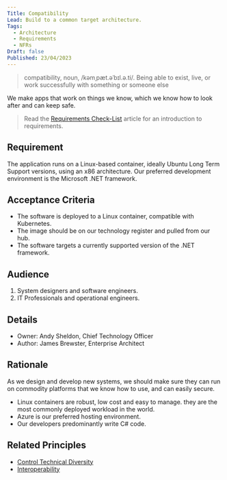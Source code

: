 ```yaml
---
Title: Compatibility
Lead: Build to a common target architecture.
Tags:
  - Architecture
  - Requirements
  - NFRs
Draft: false
Published: 23/04/2023
---
```

> compatibility, noun, /kəmˌpæt.əˈbɪl.ə.ti/. Being able to exist, live, or work successfully with something or someone else

We make apps that work on things we know, which we know how to look after and can keep safe.

> Read the [Requirements Check-List](xref:requirements-checklist) article for an introduction to requirements.

## Requirement

The application runs on a Linux-based container, ideally Ubuntu Long Term Support versions, using an x86 architecture. Our preferred development environment is the Microsoft .NET framework.

## Acceptance Criteria

* The software is deployed to a Linux container, compatible with Kubernetes.
* The image should be on our technology register and pulled from our hub.
* The software targets a currently supported version of the .NET framework.

## Audience

  1. System designers and software engineers.
  2. IT Professionals and operational engineers.

## Details

* Owner: Andy Sheldon, Chief Technology Officer
* Author: James Brewster, Enterprise Architect

## Rationale

As we design and develop new systems, we should make sure they can run on commodity platforms that we know how to use, and can easily secure.

* Linux containers are robust, low cost and easy to manage. they are the most commonly deployed workload in the world.
* Azure is our preferred hosting environment.
* Our developers predominantly write C# code.

## Related Principles

* [Control Technical Diversity](xref:control-technical-diversity)
* [Interoperability](xref:interoperability)
